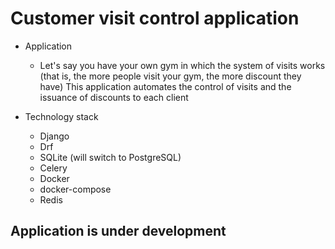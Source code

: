 # Customer visit control application



- Application
  - Let's say you have your own gym in which the system of visits works (that is, the more people visit your gym, the more discount they have)
This application automates the control of visits and the issuance of discounts to each client


- Technology stack
  - Django
  - Drf
  - SQLite (will switch to PostgreSQL)
  - Celery
  - Docker
  - docker-compose
  - Redis
  
 ## Application is under development
 
 

